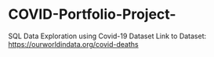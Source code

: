 # COVID-Portfolio-Project-

SQL Data Exploration using Covid-19 Dataset 
Link to Dataset: https://ourworldindata.org/covid-deaths 
